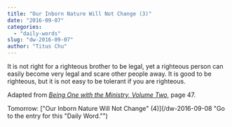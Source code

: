 ```yaml
---
title: "Our Inborn Nature Will Not Change (3)"
date: "2016-09-07"
categories: 
  - "daily-words"
slug: "dw-2016-09-07"
author: "Titus Chu"
---
```


It is not right for a righteous brother to be legal, yet a righteous person can easily become very legal and scare other people away. It is good to be righteous, but it is not easy to be tolerant if you are righteous.

Adapted from _[Being One with the Ministry, Volume Two,](/book-one-with-the-ministry-vol-2/ "Go to the listing for this book.")_ page 47.

Tomorrow: ["Our Inborn Nature Will Not Change" (4)](/dw-2016-09-08 "Go to the entry for this "Daily Word."")
